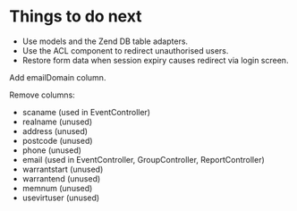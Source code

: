 # Things to do next

* Use models and the Zend DB table adapters.
* Use the ACL component to redirect unauthorised users.
* Restore form data when session expiry causes redirect via login screen.

Add emailDomain column.

Remove columns:

* scaname (used in EventController)
* realname (unused)
* address (unused)
* postcode (unused)
* phone (unused)
* email (used in EventController, GroupController, ReportController)
* warrantstart (unused)
* warrantend (unused)
* memnum (unused)
* usevirtuser (unused)
